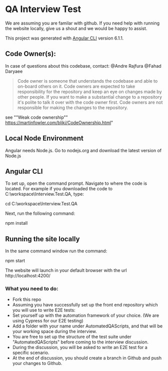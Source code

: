 # QA Interview Test

We are assuming you are familar with github. If you need help with running the website locally, give us a shout and we would be happy to assist.

This project was generated with [Angular CLI](https://github.com/angular/angular-cli) version 6.1.1.

## Code Owner(s):
In case of questions about this codebase, contact: 
@Andre Rajfura 
@Fahad Daryaee

> Code owner is someone that understands the codebase and able to on-board others on it. Code owners are expected to take responsibility for the repository and keep an eye on changes made by other people. If you want to make a substantial change to a repository it's polite to talk it over with the code owner first. Code owners are not responsible for making the changes to the repository.

see ""Weak code ownership"" https://martinfowler.com/bliki/CodeOwnership.html"

## Local Node Environment

Angular needs Node.js. Go to nodejs.org and download the latest version of Node.js

## Angular CLI

To set up, open the command prompt. Navigate to where the code is located. For example if you downloaded the code to C:\workspace\Interview.Test.QA, type:

cd C:\workspace\Interview.Test.QA

Next, run the following command:

npm install

## Running the site locally
In the same command window run the command:

npm start

The website will launch in your default browser with the url http://localhost:4200/


### What you need to do:
* Fork this repo
* Assuming you have successfully set up the front end repository which you will use to write E2E tests:
* Set yourself up with the automation framework of your choice. (We are using Cypress for our E2E testing)
* Add a folder with your name under AutomatedQAScripts, and that will be your working space during the interview.
* You are free to set up the structure of the test suite under "AutomatedQAScripts" before coming to the interview discussion.
* During the discussion, you will be asked to write an E2E test for a specific scenario.
* At the end of discussion, you should create a branch in Github and push your changes to Github.
